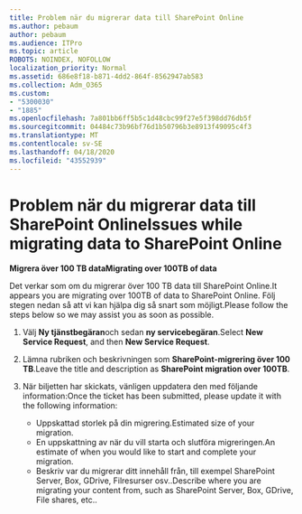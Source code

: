 ```yaml
---
title: Problem när du migrerar data till SharePoint Online
ms.author: pebaum
author: pebaum
ms.audience: ITPro
ms.topic: article
ROBOTS: NOINDEX, NOFOLLOW
localization_priority: Normal
ms.assetid: 686e8f18-b871-4dd2-864f-8562947ab583
ms.collection: Adm_O365
ms.custom:
- "5300030"
- "1885"
ms.openlocfilehash: 7a801bb6ff5b5c1d48cbc99f27e5f398dd76db5f
ms.sourcegitcommit: 04484c73b96bf76d1b50796b3e8913f49095c4f3
ms.translationtype: MT
ms.contentlocale: sv-SE
ms.lasthandoff: 04/18/2020
ms.locfileid: "43552939"
---
```

# <a name="issues-while-migrating-data-to-sharepoint-online"></a><span data-ttu-id="c6fbc-102">Problem när du migrerar data till SharePoint Online</span><span class="sxs-lookup"><span data-stu-id="c6fbc-102">Issues while migrating data to SharePoint Online</span></span>

<span data-ttu-id="c6fbc-103">**Migrera över 100 TB data**</span><span class="sxs-lookup"><span data-stu-id="c6fbc-103">**Migrating over 100TB of data**</span></span>

<span data-ttu-id="c6fbc-104">Det verkar som om du migrerar över 100 TB data till SharePoint Online.</span><span class="sxs-lookup"><span data-stu-id="c6fbc-104">It appears you are migrating over 100TB of data to SharePoint Online.</span></span> <span data-ttu-id="c6fbc-105">Följ stegen nedan så att vi kan hjälpa dig så snart som möjligt.</span><span class="sxs-lookup"><span data-stu-id="c6fbc-105">Please follow the steps below so we may assist you as soon as possible.</span></span> 

1. <span data-ttu-id="c6fbc-106">Välj **Ny tjänstbegäran**och sedan **ny servicebegäran**.</span><span class="sxs-lookup"><span data-stu-id="c6fbc-106">Select **New Service Request**, and then **New Service Request**.</span></span> 
2. <span data-ttu-id="c6fbc-107">Lämna rubriken och beskrivningen som **SharePoint-migrering över 100 TB**.</span><span class="sxs-lookup"><span data-stu-id="c6fbc-107">Leave the title and description as **SharePoint migration over 100TB**.</span></span>
3. <span data-ttu-id="c6fbc-108">När biljetten har skickats, vänligen uppdatera den med följande information:</span><span class="sxs-lookup"><span data-stu-id="c6fbc-108">Once the ticket has been submitted, please update it with the following information:</span></span> 

    - <span data-ttu-id="c6fbc-109">Uppskattad storlek på din migrering.</span><span class="sxs-lookup"><span data-stu-id="c6fbc-109">Estimated size of your migration.</span></span>
    - <span data-ttu-id="c6fbc-110">En uppskattning av när du vill starta och slutföra migreringen.</span><span class="sxs-lookup"><span data-stu-id="c6fbc-110">An estimate of when you would like to start and complete your migration.</span></span>
    - <span data-ttu-id="c6fbc-111">Beskriv var du migrerar ditt innehåll från, till exempel SharePoint Server, Box, GDrive, Filresurser osv..</span><span class="sxs-lookup"><span data-stu-id="c6fbc-111">Describe where you are migrating your content from, such as SharePoint Server, Box, GDrive, File shares, etc..</span></span>
